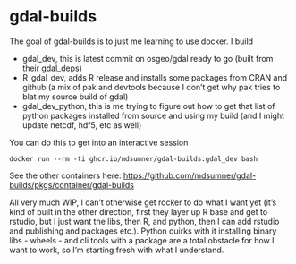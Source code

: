 
<!-- README.md is generated from README.Rmd. Please edit that file -->

# gdal-builds

<!-- badges: start -->
<!-- badges: end -->

The goal of gdal-builds is to just me learning to use docker. I build

- gdal_dev, this is latest commit on osgeo/gdal ready to go (built from
  their gdal_deps)
- R_gdal_dev, adds R release and installs some packages from CRAN and
  github (a mix of pak and devtools because I don’t get why pak tries to
  blat my source build of gdal)
- gdal_dev_python, this is me trying to figure out how to get that list
  of python packages installed from source and using my build (and I
  might update netcdf, hdf5, etc as well)

You can do this to get into an interactive session

    docker run --rm -ti ghcr.io/mdsumner/gdal-builds:gdal_dev bash 

See the other containers here:
<https://github.com/mdsumner/gdal-builds/pkgs/container/gdal-builds>

All very much WIP, I can’t otherwise get rocker to do what I want yet
(it’s kind of built in the other direction, first they layer up R base
and get to rstudio, but I just want the libs, then R, and python, then I
can add rstudio and publishing and packages etc.). Python quirks with it
installing binary libs - wheels - and cli tools with a package are a
total obstacle for how I want to work, so I’m starting fresh with what I
understand.
